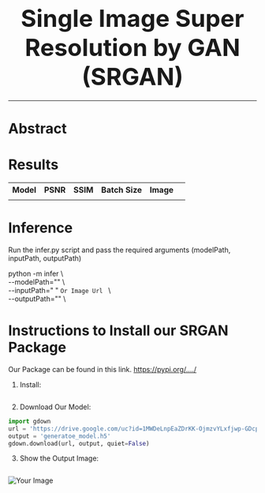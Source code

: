 <center align="center">
<h1 align="center"><font size="+4"> Single Image Super Resolution by GAN (SRGAN)</font></h1>
</center>

---

 
 


<h1 color="green"><b>Abstract</b></h1>
<p></p>

<h1 color="green"><b>Results</b></h1>
<table style="width:100%">
  <tr>
    <th>Model</th>
    <th>PSNR</th>
    <th>SSIM</th>
    <th>Batch Size</th>
    <th>Image<th>
  </tr>
  
  <tr>
    <td></td> <td></td>  <td></td>  <td></td>  <td></td> <td></td>
  </tr>
 
 
  
</table>

<h1 color="green"><b>Inference</b></h1>
<p>Run the infer.py script and pass the required arguments (modelPath, inputPath, outputPath) <br>

python -m infer \ <br>
--modelPath="" \ <br>
--inputPath=" " `Or Image Url ` \ <br>
--outputPath="" \ <br>





<h1 color="green"><b>Instructions to Install our SRGAN Package</b></h1>
<p>Our Package can be found in this link.
 <a href="https://pypi.org/......">https://pypi.org/..../</a></p>

1. Install:

```python

```
2. Download Our Model:

```python
import gdown
url = 'https://drive.google.com/uc?id=1MWDeLnpEaZDrKK-OjmzvYLxfjwp-GDcp'
output = 'generatoe_model.h5'
gdown.download(url, output, quiet=False)
```

3. Show the Output Image:

```python

```







<div style="float:left"><img src="https://scontent.fcai20-5.fna.fbcdn.net/v/t39.30808-6/269112292_1642135339476066_5881567363308810890_n.jpg?_nc_cat=110&ccb=1-5&_nc_sid=730e14&_nc_ohc=7NS4qYuWOaoAX8Hln7d&_nc_ht=scontent.fcai20-5.fna&oh=00_AT9eShqku1pSDFMpzapsRWl2X75L5WGtDaO4FvojNyONbA&oe=61C2841F" alt="Your Image"> </div>
